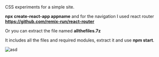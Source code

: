 CSS experiments for a simple site.

<strong>npx create-react-app appname</strong> 
and for the navigation I used react router <strong>https://github.com/remix-run/react-router</strong>

Or you can extract the file named <strong>allthefiles.7z</strong> 

It includes all the files and required modules, extract it and use <strong>npm start</strong>.

![asd](https://user-images.githubusercontent.com/99166139/163399451-33032fb0-5558-4eb5-930b-300059f49b78.gif)


